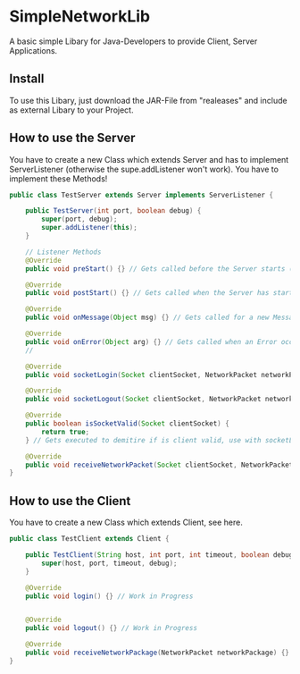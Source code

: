 # SimpleNetworkLib
A basic simple Libary for Java-Developers to provide Client, Server Applications.

## Install
To use this Libary, just download the JAR-File from "realeases" and include as external Libary to your Project.

## How to use the Server
You have to create a new Class which extends Server and has to implement ServerListener (otherwise the supe.addListener won't work).
You have to implement these Methods!
```java
public class TestServer extends Server implements ServerListener {

    public TestServer(int port, boolean debug) {
        super(port, debug);
        super.addListener(this);
    }

    // Listener Methods
    @Override
    public void preStart() {} // Gets called before the Server starts (Listener-Event)

    @Override
    public void postStart() {} // Gets called when the Server has started (Listener-Event)

    @Override
    public void onMessage(Object msg) {} // Gets called for a new Message (e.g. Debug) (Listener-Event)

    @Override
    public void onError(Object arg) {} // Gets called when an Error occures
    //

    @Override
    public void socketLogin(Socket clientSocket, NetworkPacket networkPackage) {} // Gets executed when the client sends a "Login"-Packet, you have to handle this by your-self!

    @Override
    public void socketLogout(Socket clientSocket, NetworkPacket networkPackage) {} // Gets executed when the client sends a "Logout"-Packet, you have to handle this by your self! (The listening on this socket gets stopped!)

    @Override
    public boolean isSocketValid(Socket clientSocket) {
        return true;
    } // Gets executed to demitire if is client valid, use with socketLogin (implement check by your-self!)

    @Override
    public void receiveNetworkPacket(Socket clientSocket, NetworkPacket networkPacket) {} // Gets called when the Server receives a new Packet from the Client!
}
```

## How to use the Client
You have to create a new Class which extends Client, see here.
```java
public class TestClient extends Client {

    public TestClient(String host, int port, int timeout, boolean debug) {
        super(host, port, timeout, debug);
    }

    @Override
    public void login() {} // Work in Progress


    @Override
    public void logout() {} // Work in Progress

    @Override
    public void receiveNetworkPackage(NetworkPacket networkPackage) {} // Gets called when the Client receives a new Packet from the Server!
}
```
